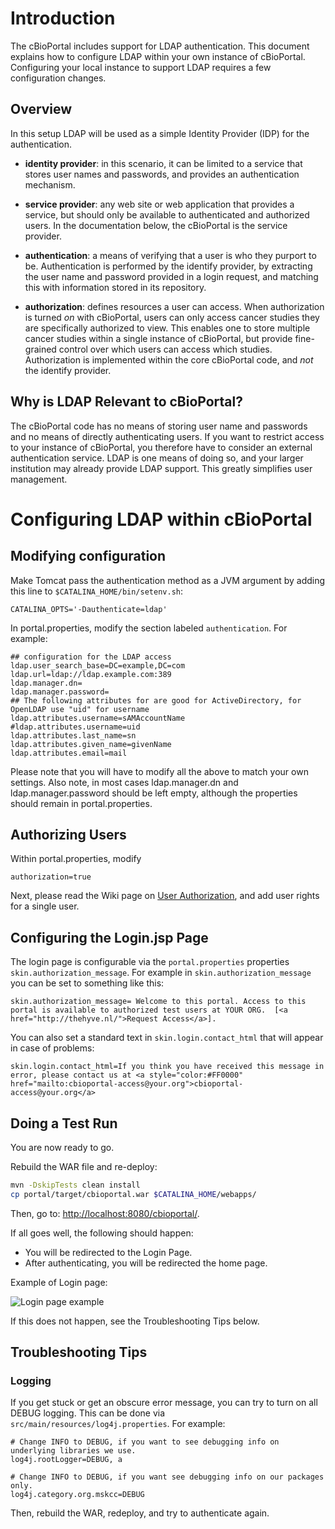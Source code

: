 # Introduction

The cBioPortal includes support for LDAP authentication. This document explains how to configure LDAP within your own instance of cBioPortal.
Configuring your local instance to support LDAP requires a few configuration changes.

## Overview

In this setup LDAP will be used as a simple Identity Provider (IDP) for the authentication.

-   **identity provider**: in this scenario, it can be limited to a service that stores user names and passwords, and provides an authentication mechanism.

-   **service provider**: any web site or web application that provides a service, but should only be available to authenticated and authorized users. In the documentation below, the cBioPortal is the service provider.

-   **authentication**: a means of verifying that a user is who they purport to be. Authentication is performed by the identify provider, by extracting the user name and password provided in a login request, and matching this with information stored in its repository.

-   **authorization**: defines resources a user can access. When authorization is turned _on_ with cBioPortal, users can only access cancer studies they are specifically authorized to view. This enables one to store multiple cancer studies within a single instance of cBioPortal, but provide fine-grained control over which users can access which studies. Authorization is implemented within the core cBioPortal code, and _not_ the identify provider.

## Why is LDAP Relevant to cBioPortal?

The cBioPortal code has no means of storing user name and passwords and no means of directly authenticating users. If you want to restrict access to your instance of cBioPortal, you therefore have to consider an external authentication service. LDAP is one means of doing so, and your larger institution may already provide LDAP support. This greatly simplifies user management.

# Configuring LDAP within cBioPortal

## Modifying configuration

Make Tomcat pass the authentication method as a JVM argument
by adding this line to `$CATALINA_HOME/bin/setenv.sh`:

    CATALINA_OPTS='-Dauthenticate=ldap'

In portal.properties, modify the section labeled `authentication`. For example:

```properties
## configuration for the LDAP access
ldap.user_search_base=DC=example,DC=com
ldap.url=ldap://ldap.example.com:389
ldap.manager.dn=
ldap.manager.password=
## The following attributes for are good for ActiveDirectory, for OpenLDAP use "uid" for username
ldap.attributes.username=sAMAccountName
#ldap.attributes.username=uid
ldap.attributes.last_name=sn
ldap.attributes.given_name=givenName
ldap.attributes.email=mail
```

Please note that you will have to modify all the above to match your own settings. Also note, in most cases ldap.manager.dn and ldap.manager.password should be left empty, although the properties should remain in portal.properties.

## Authorizing Users

Within portal.properties, modify

```properties
authorization=true
```

Next, please read the Wiki page on [User Authorization](User-Authorization.md), and add user rights for a single user.

## Configuring the Login.jsp Page

The login page is configurable via the `portal.properties` properties `skin.authorization_message`.
For example in `skin.authorization_message` you can be set to something like this:

```properties
skin.authorization_message= Welcome to this portal. Access to this portal is available to authorized test users at YOUR ORG.  [<a href="http://thehyve.nl/">Request Access</a>].
```

You can also set a standard text in `skin.login.contact_html` that will appear in case of problems:

```properties
skin.login.contact_html=If you think you have received this message in error, please contact us at <a style="color:#FF0000" href="mailto:cbioportal-access@your.org">cbioportal-access@your.org</a>
```

## Doing a Test Run

You are now ready to go.

Rebuild the WAR file and re-deploy:

```bash
mvn -DskipTests clean install
cp portal/target/cbioportal.war $CATALINA_HOME/webapps/
```

Then, go to: [http://localhost:8080/cbioportal/](http://localhost:8080/cbioportal/).

If all goes well, the following should happen:

-   You will be redirected to the Login Page.
-   After authenticating, you will be redirected the home page.

Example of Login page:

![Login page example](images/previews/login_page_example.png)

If this does not happen, see the Troubleshooting Tips below.

## Troubleshooting Tips

### Logging

If you get stuck or get an obscure error message, you can try to turn on all DEBUG logging. This can be done via `src/main/resources/log4j.properties`. For example:

    # Change INFO to DEBUG, if you want to see debugging info on underlying libraries we use.
    log4j.rootLogger=DEBUG, a

    # Change INFO to DEBUG, if you want see debugging info on our packages only.
    log4j.category.org.mskcc=DEBUG

Then, rebuild the WAR, redeploy, and try to authenticate again.
